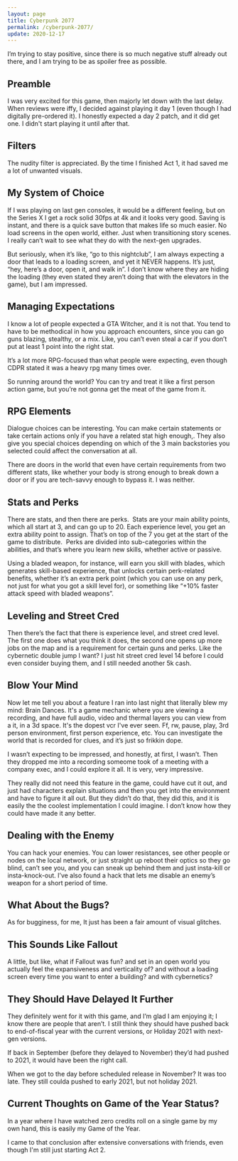 ```yaml
---
layout: page
title: Cyberpunk 2077
permalink: /cyberpunk-2077/
update: 2020-12-17
---
```


I’m trying to stay positive, since there is so much negative stuff already out there, and I am trying to be as spoiler free as possible.

## Preamble

I was very excited for this game, then majorly let down with the last delay. When reviews were iffy, I decided against playing it day 1 (even though I had digitally pre-ordered it). I honestly expected a day 2 patch, and it did get one. I didn't start playing it until after that.

## Filters

The nudity filter is appreciated. By the time I finished Act 1, it had saved me a lot of unwanted visuals.

## My System of Choice

If I was playing on last gen consoles, it would be a different feeling, but on the Series X I get a rock solid 30fps at 4k and it looks very good. Saving is instant, and there is a quick save button that makes life so much easier. No load screens in the open world, either. Just when transitioning story scenes. I really can’t wait to see what they do with the next-gen upgrades.

But seriously, when it’s like, “go to this nightclub”, I am always expecting a door that leads to a loading screen, and yet it NEVER happens. It’s just, “hey, here’s a door, open it, and walk in”. I don’t know where they are hiding the loading (they even stated they aren’t doing that with the elevators in the game), but I am impressed.

## Managing Expectations

I know a lot of people expected a GTA Witcher, and it is not that. You tend to have to be methodical in how you approach encounters, since you can go guns blazing, stealthy, or a mix. Like, you can’t even steal a car if you don’t put at least 1 point into the right stat.

It’s a lot more RPG-focused than what people were expecting, even though CDPR stated it was a heavy rpg many times over.

So running around the world? You can try and treat it like a first person action game, but you’re not gonna get the meat of the game from it.

## RPG Elements

Dialogue choices can be interesting. You can make certain statements or take certain actions only if you have a related stat high enough,. They also give you special choices depending on which of the 3 main backstories you selected could affect the conversation at all.

There are doors in the world that even have certain requirements from two different stats, like whether your body is strong enough to break down a door or if you are tech-savvy enough to bypass it. I was neither.

## Stats and Perks

There are stats, and then there are perks.  Stats are your main ability points, which all start at 3, and can go up to 20. Each experience level, you get an extra ability point to assign. That’s on top of the 7 you get at the start of the game to distribute.  Perks are divided into sub-categories within the abilities, and that’s where you learn new skills, whether active or passive.

Using a bladed weapon, for instance, will earn you skill with blades, which generates skill-based experience, that unlocks certain perk-related benefits, whether it’s an extra perk point (which you can use on any perk, not just for what you got a skill level for), or something like “+10% faster attack speed with bladed weapons”.

## Leveling and Street Cred

Then there’s the fact that there is experience level, and street cred level. The first one does what you think it does, the second one opens up more jobs on the map and is a requirement for certain guns and perks. Like the cybernetic double jump I want? I just hit street cred level 14 before I could even consider buying them, and I still needed another 5k cash.

## Blow Your Mind

Now let me tell you about a feature I ran into last night that literally blew my mind: Brain Dances. It's a game mechanic where you are viewing a recording, and have full audio, video and thermal layers you can view from a it, in a 3d space. It's the dopest vcr I've ever seen. Ff, rw, pause, play, 3rd person environment, first person experience, etc. You can investigate the world that is recorded for clues, and it’s just so frikkin dope.

I wasn’t expecting to be impressed, and honestly, at first, I wasn’t. Then they dropped me into a recording someome took of a meeting with a company exec, and I could explore it all. It is very, very impressive.

They really did not need this feature in the game, could have cut it out, and just had characters explain situations and then you get into the environment and have to figure it all out. But they didn’t do that, they did this, and it is easily the the coolest implementation I could imagine. I don’t know how they could have made it any better.

## Dealing with the Enemy

You can hack your enemies. You can lower resistances, see other people or nodes on the local network, or just straight up reboot their optics so they go blind, can’t see you, and you can sneak up behind them and just insta-kill or insta-knock-out. I’ve also found a hack that lets me disable an enemy’s weapon for a short period of time.

## What About the Bugs?

As for bugginess, for me, It just has been a fair amount of visual glitches.

## This Sounds Like Fallout

A little, but like, what if Fallout was fun? and set in an open world you actually feel the expansiveness and verticality of? and without a loading screen every time you want to enter a building? and with cybernetics?

## They Should Have Delayed It Further

They definitely went for it with this game, and I’m glad I am enjoying it; I know there are people that aren’t. I still think they should have pushed back to end-of-fiscal year with the current versions, or Holiday 2021 with next-gen versions.

If back in September (before they delayed to November) they’d had pushed to 2021, it would have been the right call. 

When we got to the day before scheduled release in November? It was too late. They still coulda pushed to early 2021, but not holiday 2021.

## Current Thoughts on Game of the Year Status?

In a year where I have watched zero credits roll on a single game by my own hand, this is easily my Game of the Year.

I came to that conclusion after extensive conversations with friends, even though I'm still just starting Act 2.
